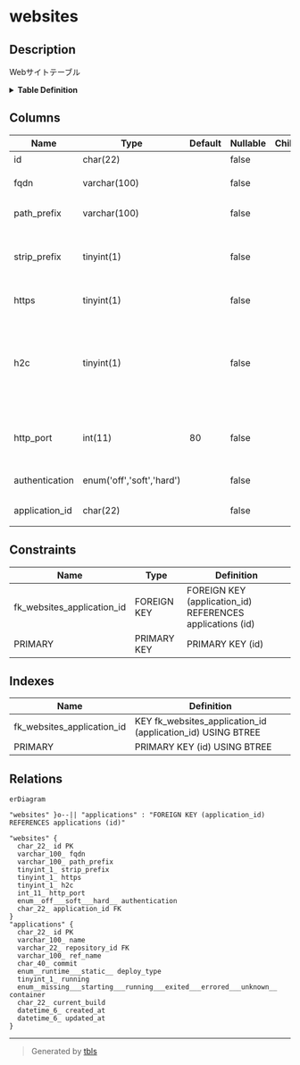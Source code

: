 # websites

## Description

Webサイトテーブル

<details>
<summary><strong>Table Definition</strong></summary>

```sql
CREATE TABLE `websites` (
  `id` char(22) NOT NULL COMMENT 'サイトID',
  `fqdn` varchar(100) NOT NULL COMMENT 'サイトURLのFQDN',
  `path_prefix` varchar(100) NOT NULL COMMENT 'サイトPathのPrefix',
  `strip_prefix` tinyint(1) NOT NULL COMMENT 'PathのPrefixを落とすかどうか',
  `https` tinyint(1) NOT NULL COMMENT 'httpsの接続かどうか',
  `h2c` tinyint(1) NOT NULL COMMENT '(advanced)プロキシとアプリの通信にh2c protocolを使うかどうか',
  `http_port` int(11) NOT NULL DEFAULT 80 COMMENT '(runtime only)コンテナhttpポート番号',
  `authentication` enum('off','soft','hard') NOT NULL COMMENT 'traP部員認証タイプ',
  `application_id` char(22) NOT NULL COMMENT 'アプリケーションID',
  PRIMARY KEY (`id`),
  KEY `fk_websites_application_id` (`application_id`),
  CONSTRAINT `fk_websites_application_id` FOREIGN KEY (`application_id`) REFERENCES `applications` (`id`)
) ENGINE=InnoDB DEFAULT CHARSET=utf8mb4 COLLATE=utf8mb4_general_ci COMMENT='Webサイトテーブル'
```

</details>

## Columns

| Name | Type | Default | Nullable | Children | Parents | Comment |
| ---- | ---- | ------- | -------- | -------- | ------- | ------- |
| id | char(22) |  | false |  |  | サイトID |
| fqdn | varchar(100) |  | false |  |  | サイトURLのFQDN |
| path_prefix | varchar(100) |  | false |  |  | サイトPathのPrefix |
| strip_prefix | tinyint(1) |  | false |  |  | PathのPrefixを落とすかどうか |
| https | tinyint(1) |  | false |  |  | httpsの接続かどうか |
| h2c | tinyint(1) |  | false |  |  | (advanced)プロキシとアプリの通信にh2c protocolを使うかどうか |
| http_port | int(11) | 80 | false |  |  | (runtime only)コンテナhttpポート番号 |
| authentication | enum('off','soft','hard') |  | false |  |  | traP部員認証タイプ |
| application_id | char(22) |  | false |  | [applications](applications.md) | アプリケーションID |

## Constraints

| Name | Type | Definition |
| ---- | ---- | ---------- |
| fk_websites_application_id | FOREIGN KEY | FOREIGN KEY (application_id) REFERENCES applications (id) |
| PRIMARY | PRIMARY KEY | PRIMARY KEY (id) |

## Indexes

| Name | Definition |
| ---- | ---------- |
| fk_websites_application_id | KEY fk_websites_application_id (application_id) USING BTREE |
| PRIMARY | PRIMARY KEY (id) USING BTREE |

## Relations

```mermaid
erDiagram

"websites" }o--|| "applications" : "FOREIGN KEY (application_id) REFERENCES applications (id)"

"websites" {
  char_22_ id PK
  varchar_100_ fqdn
  varchar_100_ path_prefix
  tinyint_1_ strip_prefix
  tinyint_1_ https
  tinyint_1_ h2c
  int_11_ http_port
  enum__off___soft___hard__ authentication
  char_22_ application_id FK
}
"applications" {
  char_22_ id PK
  varchar_100_ name
  varchar_22_ repository_id FK
  varchar_100_ ref_name
  char_40_ commit
  enum__runtime___static__ deploy_type
  tinyint_1_ running
  enum__missing___starting___running___exited___errored___unknown__ container
  char_22_ current_build
  datetime_6_ created_at
  datetime_6_ updated_at
}
```

---

> Generated by [tbls](https://github.com/k1LoW/tbls)
